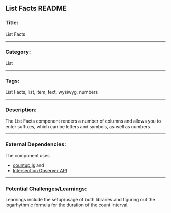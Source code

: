 ## List Facts README

### Title:

List Facts

---

### Category:

List

---

### Tags:

List Facts, list, item, text, wysiwyg, numbers

---

### Description:

The List Facts component renders a number of columns and allows you to enter suffixes, which can be letters and symbols, as well as numbers

---

### External Dependencies:

The component uses
- [countup.js](https://github.com/inorganik/CountUp.js) and
- [Intersection Observer API](https://developer.mozilla.org/en-US/docs/Web/API/Intersection_Observer_API)

---

### Potential Challenges/Learnings:

Learnings include the setup/usage of both libraries and figuring out the logarhythmic formula for the duration of the count interval.
